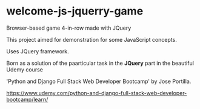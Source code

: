 # welcome-js-jquerry-game
Browser-based game 4-in-row made with JQuery

This project aimed for demonstration
for some JavaScript concepts.

Uses JQuery framework.

Born as a solution of the paarticular task
in the **JQuery** part in the beautiful Udemy course

'Python and Django Full Stack Web Developer Bootcamp' by Jose Portilla.

https://www.udemy.com/python-and-django-full-stack-web-developer-bootcamp/learn/
